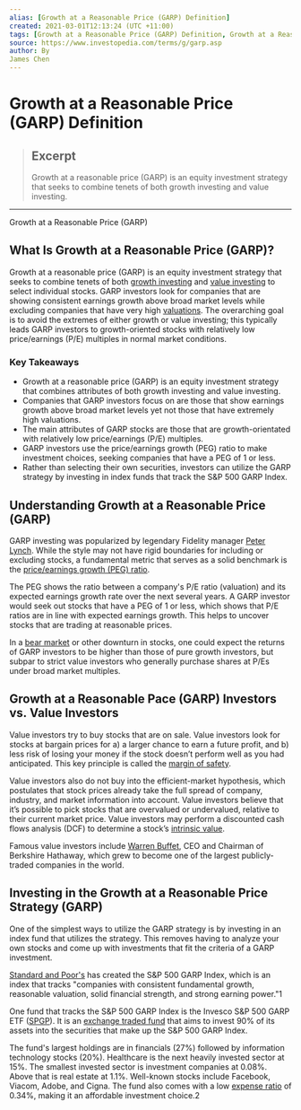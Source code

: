 ```yaml
---
alias: [Growth at a Reasonable Price (GARP) Definition]
created: 2021-03-01T12:13:24 (UTC +11:00)
tags: [Growth at a Reasonable Price (GARP) Definition, Growth at a Reasonable Price (GARP)]
source: https://www.investopedia.com/terms/g/garp.asp
author: By
James Chen
---
```


# Growth at a Reasonable Price (GARP) Definition

> ## Excerpt
> Growth at a reasonable price (GARP) is an equity investment strategy that seeks to combine tenets of both growth investing and value investing.

---

Growth at a Reasonable Price (GARP)
## What Is Growth at a Reasonable Price (GARP)?

Growth at a reasonable price (GARP) is an equity investment strategy that seeks to combine tenets of both [growth investing](https://www.investopedia.com/terms/g/growthinvesting.asp) and [value investing](https://www.investopedia.com/terms/v/valueinvesting.asp) to select individual stocks. GARP investors look for companies that are showing consistent earnings growth above broad market levels while excluding companies that have very high [valuations](https://www.investopedia.com/terms/v/valuation.asp). The overarching goal is to avoid the extremes of either growth or value investing; this typically leads GARP investors to growth-oriented stocks with relatively low price/earnings (P/E) multiples in normal market conditions.

### Key Takeaways

-   Growth at a reasonable price (GARP) is an equity investment strategy that combines attributes of both growth investing and value investing.
-   Companies that GARP investors focus on are those that show earnings growth above broad market levels yet not those that have extremely high valuations.
-   The main attributes of GARP stocks are those that are growth-orientated with relatively low price/earnings (P/E) multiples.
-   GARP investors use the price/earnings growth (PEG) ratio to make investment choices, seeking companies that have a PEG of 1 or less.
-   Rather than selecting their own securities, investors can utilize the GARP strategy by investing in index funds that track the S&P 500 GARP Index.

## Understanding Growth at a Reasonable Price (GARP)

GARP investing was popularized by legendary Fidelity manager [Peter Lynch](https://www.investopedia.com/terms/p/peterlynch.asp). While the style may not have rigid boundaries for including or excluding stocks, a fundamental metric that serves as a solid benchmark is the [price/earnings growth (PEG) ratio](https://www.investopedia.com/terms/p/pegratio.asp).

The PEG shows the ratio between a company's P/E ratio (valuation) and its expected earnings growth rate over the next several years. A GARP investor would seek out stocks that have a PEG of 1 or less, which shows that P/E ratios are in line with expected earnings growth. This helps to uncover stocks that are trading at reasonable prices.

In a [bear market](https://www.investopedia.com/terms/b/bearmarket.asp) or other downturn in stocks, one could expect the returns of GARP investors to be higher than those of pure growth investors, but subpar to strict value investors who generally purchase shares at P/Es under broad market multiples.

## Growth at a Reasonable Pace (GARP) Investors vs. Value Investors

Value investors try to buy stocks that are on sale. Value investors look for stocks at bargain prices for a) a larger chance to earn a future profit, and b) less risk of losing your money if the stock doesn’t perform well as you had anticipated. This key principle is called the [margin of safety](https://www.investopedia.com/terms/m/marginofsafety.asp).

Value investors also do not buy into the efficient-market hypothesis, which postulates that stock prices already take the full spread of company, industry, and market information into account. Value investors believe that it’s possible to pick stocks that are overvalued or undervalued, relative to their current market price. Value investors may perform a discounted cash flows analysis (DCF) to determine a stock’s [intrinsic value](https://www.investopedia.com/terms/i/intrinsicvalue.asp).

Famous value investors include [Warren Buffet](https://www.investopedia.com/articles/01/071801.asp), CEO and Chairman of Berkshire Hathaway, which grew to become one of the largest publicly-traded companies in the world.

## Investing in the Growth at a Reasonable Price Strategy (GARP)

One of the simplest ways to utilize the GARP strategy is by investing in an index fund that utilizes the strategy. This removes having to analyze your own stocks and come up with investments that fit the criteria of a GARP investment.

[Standard and Poor's](https://www.investopedia.com/terms/s/sp.asp) has created the S&P 500 GARP Index, which is an index that tracks "companies with consistent fundamental growth, reasonable valuation, solid financial strength, and strong earning power."1

One fund that tracks the S&P 500 GARP Index is the Invesco S&P 500 GARP ETF ([SPGP](https://www.investopedia.com/markets/quote?tvwidgetsymbol=spgp)). It is an [exchange traded fund](https://www.investopedia.com/terms/e/etf.asp) that aims to invest 90% of its assets into the securities that make up the S&P 500 GARP Index.

The fund's largest holdings are in financials (27%) followed by information technology stocks (20%). Healthcare is the next heavily invested sector at 15%. The smallest invested sector is investment companies at 0.08%. Above that is real estate at 1.1%. Well-known stocks include Facebook, Viacom, Adobe, and Cigna. The fund also comes with a low [expense ratio](https://www.investopedia.com/terms/e/expenseratio.asp) of 0.34%, making it an affordable investment choice.2
